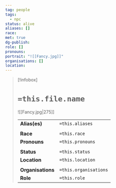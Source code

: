```yaml
---
tag: people
tags:
  - npc
status: alive
aliases: []
race: 
met: true
dg-publish: 
role: []
pronouns: 
portrait: "![[Fancy.jpg]]"
organisations: []
location:
---
```


> [!infobox] 
> 
> # `=this.file.name`
> ![[Fancy.jpg|275]]
> 
> | | |
> | --- | --- |
> | **Alias(es)** | `=this.aliases` |
> | | | 
> | **Race** | `=this.race` |
> | **Pronouns** | `=this.pronouns` |
> | | | 
> | **Status** | `=this.status` | 
> | **Location** | `=this.location` |
> | | | 
> | **Organisations** | `=this.organisations` |
> | **Role** | `=this.role` |
